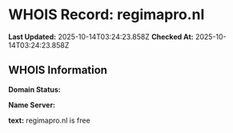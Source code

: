 # WHOIS Record: regimapro.nl

**Last Updated:** 2025-10-14T03:24:23.858Z
**Checked At:** 2025-10-14T03:24:23.858Z

## WHOIS Information

**Domain Status:** 

**Name Server:** 

**text:** regimapro.nl is free

